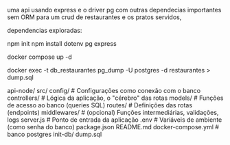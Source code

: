 uma api usando express e o driver pg com outras dependecias importantes
sem ORM para um crud de restaurantes e os pratos servidos, 

dependencias exploradas:

npm init
npm install dotenv pg express

docker compose up -d

docker exec -t db_restaurantes pg_dump -U postgres -d restaurantes > dump.sql

api-node/
    src/
        config/           # Configurações como conexão com o banco
        controllers/      # Lógica da aplicação, o "cérebro" das rotas
        models/           # Funções de acesso ao banco (queries SQL)
        routes/           # Definições das rotas (endpoints)
        middlewares/      # (opcional) Funções intermediárias, validações, logs
        server.js         # Ponto de entrada da aplicação
    .env                  # Variáveis de ambiente (como senha do banco)
    package.json
    README.md
    docker-compose.yml    # banco postgres
    init-db/
        dump.sql